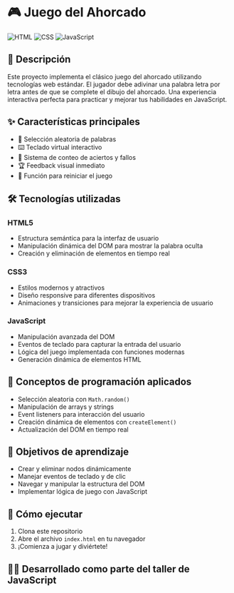 # 🎮 Juego del Ahorcado

![HTML](https://img.shields.io/badge/HTML5-E34F26?style=for-the-badge&logo=html5&logoColor=white)
![CSS](https://img.shields.io/badge/CSS3-1572B6?style=for-the-badge&logo=css3&logoColor=white)
![JavaScript](https://img.shields.io/badge/JavaScript-F7DF1E?style=for-the-badge&logo=javascript&logoColor=black)

## 📝 Descripción

Este proyecto implementa el clásico juego del ahorcado utilizando tecnologías web estándar. El jugador debe adivinar una palabra letra por letra antes de que se complete el dibujo del ahorcado. Una experiencia interactiva perfecta para practicar y mejorar tus habilidades en JavaScript.

## ✨ Características principales

- 🎲 Selección aleatoria de palabras
- ⌨️ Teclado virtual interactivo
- 🔄 Sistema de conteo de aciertos y fallos
- 🏆 Feedback visual inmediato
- 🔁 Función para reiniciar el juego

## 🛠️ Tecnologías utilizadas

### HTML5
- Estructura semántica para la interfaz de usuario
- Manipulación dinámica del DOM para mostrar la palabra oculta
- Creación y eliminación de elementos en tiempo real

### CSS3
- Estilos modernos y atractivos
- Diseño responsive para diferentes dispositivos
- Animaciones y transiciones para mejorar la experiencia de usuario

### JavaScript
- Manipulación avanzada del DOM
- Eventos de teclado para capturar la entrada del usuario
- Lógica del juego implementada con funciones modernas
- Generación dinámica de elementos HTML

## 🧠 Conceptos de programación aplicados

- Selección aleatoria con `Math.random()`
- Manipulación de arrays y strings
- Event listeners para interacción del usuario
- Creación dinámica de elementos con `createElement()`
- Actualización del DOM en tiempo real

## 🎯 Objetivos de aprendizaje

- Crear y eliminar nodos dinámicamente
- Manejar eventos de teclado y de clic
- Navegar y manipular la estructura del DOM
- Implementar lógica de juego con JavaScript

## 🚀 Cómo ejecutar

1. Clona este repositorio
2. Abre el archivo `index.html` en tu navegador
3. ¡Comienza a jugar y diviértete!


## 👨‍💻 Desarrollado como parte del taller de JavaScript
